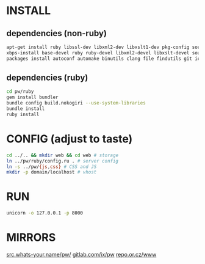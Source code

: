 # INSTALL
## dependencies (non-ruby)
``` sh
apt-get install ruby libssl-dev libxml2-dev libxslt1-dev pkg-config source-highlight python-pygments # https://www.debian.org
xbps-install base-devel ruby ruby-devel libxml2-devel libxslt-devel source-highlight python-Pygments # https://www.voidlinux.eu
packages install autoconf automake binutils clang file findutils git iconv pkg-config ruby ruby-dev libxslt-dev # https://termux.com
```
## dependencies (ruby)
``` sh
cd pw/ruby
gem install bundler
bundle config build.nokogiri --use-system-libraries
bundle install
ruby install
```
# CONFIG (adjust to taste)
``` sh
cd ../.. && mkdir web && cd web # storage
ln ../pw/ruby/config.ru . # server config
ln -s ../pw/{js,css} # CSS and JS
mkdir -p domain/localhost # vhost
```
# RUN
``` sh
unicorn -o 127.0.0.1 -p 8000
```
# MIRRORS
[src.whats-your.name/pw/](http://src.whats-your.name/pw/)
[gitlab.com/ix/pw](https://gitlab.com/ix/pw)
[repo.or.cz/www](http://repo.or.cz/www)
